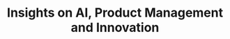 ---
title: Insights on AI, Product Management and Innovation
summary: Exploring the intersection of artificial intelligence, product strategy and industry trends
description: Exploring the intersection of artificial intelligence, product strategy and industry trends
layout: "archives"
---